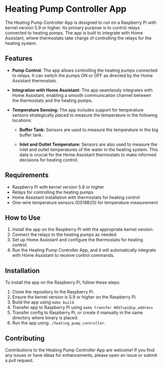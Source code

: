 # Heating Pump Controller App

The Heating Pump Controller App is designed to run on a Raspberry Pi with kernel version 5.9 or higher. Its primary purpose is to control relays connected to heating pumps. The app is built to integrate with Home Assistant, where thermostats take charge of controlling the relays for the heating system.

## Features

- **Pump Control:** The app allows controlling the heating pumps connected to relays. It can switch the pumps ON or OFF as directed by the Home Assistant thermostats.

- **Integration with Home Assistant:** The app seamlessly integrates with Home Assistant, enabling a smooth communication channel between the thermostats and the heating pumps.

- **Temperature Sensing:** The app includes support for temperature sensors strategically placed to measure the temperature in the following locations:

  - **Buffer Tank:** Sensors are used to measure the temperature in the big buffer tank.

  - **Inlet and Outlet Temperature:** Sensors are also used to measure the inlet and outlet temperatures of the water in the heating system. This data is crucial for the Home Assistant thermostats to make informed decisions for heating control.

## Requirements

- Raspberry Pi with kernel version 5.9 or higher
- Relays for controlling the heating pumps
- Home Assistant installation with thermostats for heating control
- One-wire temperature sensors (DS18B20) for temperature measurement

## How to Use

1. Install the app on the Raspberry Pi with the appropriate kernel version.
2. Connect the relays to the heating pumps as needed.
3. Set up Home Assistant and configure the thermostats for heating control.
4. Run the Heating Pump Controller App, and it will automatically integrate with Home Assistant to receive control commands.

## Installation

To install the app on the Raspberry Pi, follow these steps:

1. Clone the repository to the Raspberry Pi.
2. Ensure the kernel version is 5.9 or higher on the Raspberry Pi.
3. Build the app using `make build`.
4. Transfer app to Raspberry Pi using `make transfer HOST=pi@ip_address`
5. Transfer config to Raspberry Pi, or create it manually in the same directory where binary is placed. 
6. Run the app using `./heating_pump_controller`.

## Contributing

Contributions to the Heating Pump Controller App are welcome! If you find any issues or have ideas for enhancements, please open an issue or submit a pull request.

